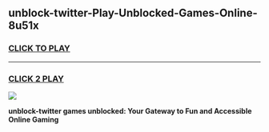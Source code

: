 
## unblock-twitter-Play-Unblocked-Games-Online-8u51x
<h3>
<a href="https://premium76.site?title=unblock-twitter&ref=25A">CLICK TO PLAY</a></h3>
<hr>

<h3>
<a href="https://premium76.site?title=unblock-twitter&ref=25A">CLICK 2 PLAY</a>
  
</h3>

<a href="https://premium76.site?title=unblock-twitter&ref=25A"><img src="https://clearcache.store/games.png"></a>


**unblock-twitter games unblocked: Your Gateway to Fun and Accessible Online Gaming**
